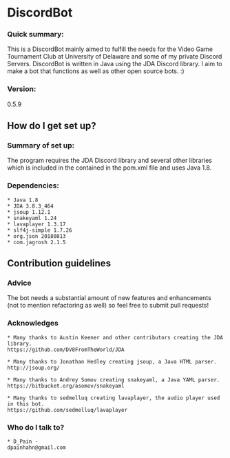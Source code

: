 # DiscordBot
### Quick summary: ###
This is a DiscordBot mainly aimed to fulfill the needs for the Video Game Tournament Club at University of Delaware and some of my private Discord Servers. DiscordBot is written in Java using the JDA Discord library. I aim to make a bot that functions as well as other open source bots. :)
### Version: ###
0.5.9

## How do I get set up? ##
### Summary of set up: ###
The program requires the JDA Discord library and several other libraries which is included in the contained in the pom.xml file and uses Java 1.8.
### Dependencies: ###
	* Java 1.8
	* JDA 3.8.3_464
	* jsoup 1.12.1
	* snakeyaml 1.24
	* lavaplayer 1.3.17
	* slf4j-simple 1.7.26
	* org.json 20180813
	* com.jagrosh 2.1.5

## Contribution guidelines ##
### Advice ###
The bot needs a substantial amount of new features and enhancements (not to mention refactoring as well) so feel free to submit pull requests!

### Acknowledges ###
	* Many thanks to Austin Keener and other contributors creating the JDA library.
	https://github.com/DV8FromTheWorld/JDA
	
	* Many thanks to Jonathan Hedley creating jsoup, a Java HTML parser.
	http://jsoup.org/
	
	* Many thanks to Andrey Somov creating snakeyaml, a Java YAML parser.
	https://bitbucket.org/asomov/snakeyaml
	
	* Many thanks to sedmelluq creating lavaplayer, the audio player used in this bot.
	https://github.com/sedmelluq/lavaplayer

### Who do I talk to? ###
	* D_Pain - 
	dpainhahn@gmail.com
